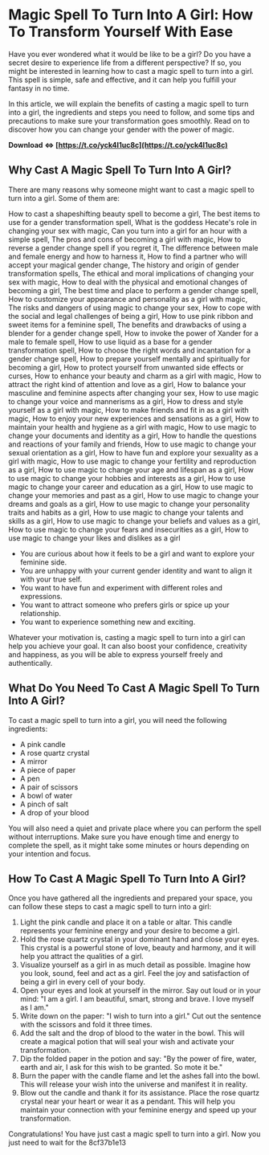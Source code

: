 # Magic Spell To Turn Into A Girl: How To Transform Yourself With Ease
 
Have you ever wondered what it would be like to be a girl? Do you have a secret desire to experience life from a different perspective? If so, you might be interested in learning how to cast a magic spell to turn into a girl. This spell is simple, safe and effective, and it can help you fulfill your fantasy in no time.
 
In this article, we will explain the benefits of casting a magic spell to turn into a girl, the ingredients and steps you need to follow, and some tips and precautions to make sure your transformation goes smoothly. Read on to discover how you can change your gender with the power of magic.
 
**Download ⇔ [https://t.co/yck4I1uc8c](https://t.co/yck4I1uc8c)**


 
## Why Cast A Magic Spell To Turn Into A Girl?
 
There are many reasons why someone might want to cast a magic spell to turn into a girl. Some of them are:
 
How to cast a shapeshifting beauty spell to become a girl,  The best items to use for a gender transformation spell,  What is the goddess Hecate's role in changing your sex with magic,  Can you turn into a girl for an hour with a simple spell,  The pros and cons of becoming a girl with magic,  How to reverse a gender change spell if you regret it,  The difference between male and female energy and how to harness it,  How to find a partner who will accept your magical gender change,  The history and origin of gender transformation spells,  The ethical and moral implications of changing your sex with magic,  How to deal with the physical and emotional changes of becoming a girl,  The best time and place to perform a gender change spell,  How to customize your appearance and personality as a girl with magic,  The risks and dangers of using magic to change your sex,  How to cope with the social and legal challenges of being a girl,  How to use pink ribbon and sweet items for a feminine spell,  The benefits and drawbacks of using a blender for a gender change spell,  How to invoke the power of Xander for a male to female spell,  How to use liquid as a base for a gender transformation spell,  How to choose the right words and incantation for a gender change spell,  How to prepare yourself mentally and spiritually for becoming a girl,  How to protect yourself from unwanted side effects or curses,  How to enhance your beauty and charm as a girl with magic,  How to attract the right kind of attention and love as a girl,  How to balance your masculine and feminine aspects after changing your sex,  How to use magic to change your voice and mannerisms as a girl,  How to dress and style yourself as a girl with magic,  How to make friends and fit in as a girl with magic,  How to enjoy your new experiences and sensations as a girl,  How to maintain your health and hygiene as a girl with magic,  How to use magic to change your documents and identity as a girl,  How to handle the questions and reactions of your family and friends,  How to use magic to change your sexual orientation as a girl,  How to have fun and explore your sexuality as a girl with magic,  How to use magic to change your fertility and reproduction as a girl,  How to use magic to change your age and lifespan as a girl,  How to use magic to change your hobbies and interests as a girl,  How to use magic to change your career and education as a girl,  How to use magic to change your memories and past as a girl,  How to use magic to change your dreams and goals as a girl,  How to use magic to change your personality traits and habits as a girl,  How to use magic to change your talents and skills as a girl,  How to use magic to change your beliefs and values as a girl,  How to use magic to change your fears and insecurities as a girl,  How to use magic to change your likes and dislikes as a girl
 
- You are curious about how it feels to be a girl and want to explore your feminine side.
- You are unhappy with your current gender identity and want to align it with your true self.
- You want to have fun and experiment with different roles and expressions.
- You want to attract someone who prefers girls or spice up your relationship.
- You want to experience something new and exciting.

Whatever your motivation is, casting a magic spell to turn into a girl can help you achieve your goal. It can also boost your confidence, creativity and happiness, as you will be able to express yourself freely and authentically.
 
## What Do You Need To Cast A Magic Spell To Turn Into A Girl?
 
To cast a magic spell to turn into a girl, you will need the following ingredients:

- A pink candle
- A rose quartz crystal
- A mirror
- A piece of paper
- A pen
- A pair of scissors
- A bowl of water
- A pinch of salt
- A drop of your blood

You will also need a quiet and private place where you can perform the spell without interruptions. Make sure you have enough time and energy to complete the spell, as it might take some minutes or hours depending on your intention and focus.
 
## How To Cast A Magic Spell To Turn Into A Girl?
 
Once you have gathered all the ingredients and prepared your space, you can follow these steps to cast a magic spell to turn into a girl:

1. Light the pink candle and place it on a table or altar. This candle represents your feminine energy and your desire to become a girl.
2. Hold the rose quartz crystal in your dominant hand and close your eyes. This crystal is a powerful stone of love, beauty and harmony, and it will help you attract the qualities of a girl.
3. Visualize yourself as a girl in as much detail as possible. Imagine how you look, sound, feel and act as a girl. Feel the joy and satisfaction of being a girl in every cell of your body.
4. Open your eyes and look at yourself in the mirror. Say out loud or in your mind: "I am a girl. I am beautiful, smart, strong and brave. I love myself as I am."
5. Write down on the paper: "I wish to turn into a girl." Cut out the sentence with the scissors and fold it three times.
6. Add the salt and the drop of blood to the water in the bowl. This will create a magical potion that will seal your wish and activate your transformation.
7. Dip the folded paper in the potion and say: "By the power of fire, water, earth and air, I ask for this wish to be granted. So mote it be."
8. Burn the paper with the candle flame and let the ashes fall into the bowl. This will release your wish into the universe and manifest it in reality.
9. Blow out the candle and thank it for its assistance. Place the rose quartz crystal near your heart or wear it as a pendant. This will help you maintain your connection with your feminine energy and speed up your transformation.

Congratulations! You have just cast a magic spell to turn into a girl. Now you just need to wait for the
 8cf37b1e13
 
